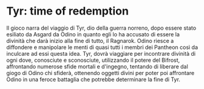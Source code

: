 # Tyr: time of redemption

Il gioco narra del viaggio di Tyr, dio della guerra norreno, dopo essere stato esiliato da Asgard da Odino in quanto egli lo ha accusato di essere la divinità che darà inizio alla fine di tutto, il Ragnarok. Odino riesce a diffondere e manipolare le menti di quasi tutti i membri dei Pantheon così da inculcare ad essi questa idea. Tyr, dovrà viaggiare per incontrare divinità di ogni dove, conosciute e sconosciute, utilizzando il potere del Bifrost, affrontando numerose sfide mortali e d'ingegno, tentando di liberare dal giogo di Odino chi sfiderà, ottenendo oggetti divini per poter poi affrontare Odino in una feroce battaglia che potrebbe determinare la fine di Tyr.
